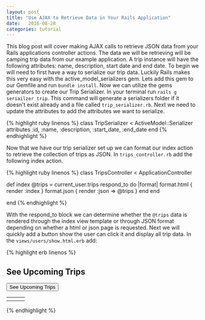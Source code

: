 ```yaml
---
layout: post
title: "Use AJAX to Retrieve Data in Your Rails Application"
date:   2016-08-28
categories: tutorial
---
```


This blog post will cover making AJAX calls to retrieve JSON data from your Rails applications controller actions.  The data we will be retrieving will be camping trip data from our example application.  A trip instance will have the following attributes: name, description, start date and end date.  To begin we will need to first have a way to serialize our trip data. Luckily Rails makes this very easy with the active_model_serializers gem.  Lets add this gem to our Gemfile and run `bundle install`.  Now we can utilize the gems generators to create our Trip Serializer.  In your terminal run `rails g seriailzer trip`.  This command will generate a serializers folder if it doesn't exist already and a file called `trip_serializer.rb`.  Next we need to update the attributes to add the attributes we want to serialize.

{% highlight ruby linenos %}
class TripSerializer < ActiveModel::Serializer
  attributes :id, :name, :description, :start_date, :end_date
end
{% endhighlight %}

Now that we have our trip serializer set up we can format our index action to retrieve the collection of trips as JSON.  In `trips_controller.rb` add the following index action.

{% highlight ruby linenos %}
class TripsController < ApplicationController

  def index
    @trips = current_user.trips
    respond_to do |format|
      format.html { render :index }
      format.json { render :json => @trips }
    end
  end

end
{% endhighlight %}

With the respond_to block we can determine whether the `@trips` data is rendered through the index view template or through JSON format depending on whether a html or json page is requested.  Next we will quickly add a button show the user can click it and display all trip data. In the `views/users/show.html.erb` add:

{% highlight erb linenos %}
  <h2>See Upcoming Trips</h2>
  <button data-user="<%= current_user.id %>" class="upcoming-trips btn btn-primary">See Upcoming Trips</button>
  <table class="table table-striped">
    <tr id="headers">
      <th id="trip-name-head"></th>
      <th id="start-date-head"></th>
      <th id="end-date-head"></th>
    </tr>
    <tr id="table-data"></tr>
  </table>
{% endhighlight %}
